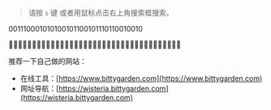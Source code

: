 
> 请按 `s` 键 或者用鼠标点击右上角搜索框搜索。 

001110001010100101100101110110010010


🌵🌵🌵🌵🌵🌵🌵🌵🌵🌵🌵🌵🌵🌵🌵🌵🌵🌵🌵🌵🌵🌵🌵🌵🌵🌵🌵🌵🌵🌵🌵🌵🌵🌵🌵🌵🌵




推荐一下自己做的网站：

* 在线工具：[https://www.bittygarden.com](https://www.bittygarden.com)
* 网址导航：[https://wisteria.bittygarden.com](https://wisteria.bittygarden.com)
